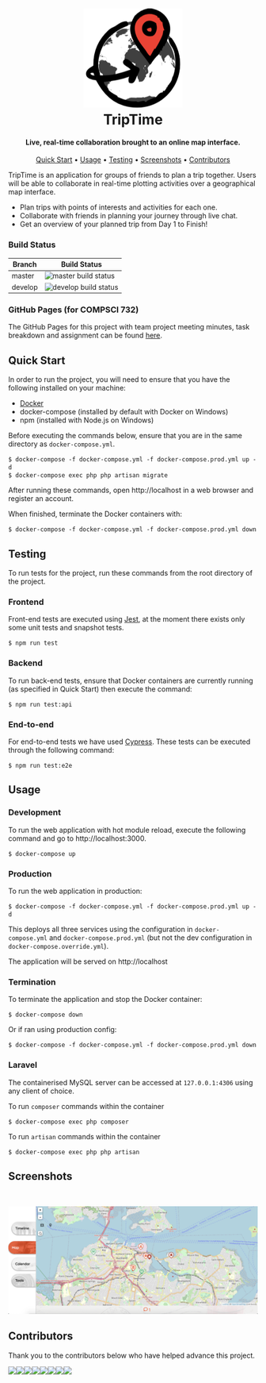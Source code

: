 <h1 align="center">
    <a href="https://trip-time-develop.herokuapp.com">
        <img src="/docs/bw_logo_github.png" alt="TripTime" width="200">
    </a>
    <br>
    TripTime
    <br>
</h1>

<h4 align="center">Live, real-time collaboration brought to an online map interface.</h4>

<p align="center">
  <a href="#quick-start">Quick Start</a> •
  <a href="#usage">Usage</a> •
  <a href="#testing">Testing</a> •
  <a href="#screenshots">Screenshots</a> •
  <a href="#contributors">Contributors</a>
</p>

TripTime is an application for groups of friends to plan a trip together. Users will be able to collaborate in real-time plotting activities over a geographical map interface.

* Plan trips with points of interests and activities for each one.
* Collaborate with friends in planning your journey through live chat.
* Get an overview of your planned trip from Day 1 to Finish!

### Build Status

| Branch  | Build Status |
|---------|--------------|
| master  | <img src="https://travis-ci.org/tantigers/TripTime.svg?branch=master" alt="master build status"> |
| develop | <img src="https://travis-ci.org/tantigers/TripTime.svg?branch=develop" alt="develop build status"> |

### GitHub Pages (for COMPSCI 732)
The GitHub Pages for this project with team project meeting minutes, task breakdown and assignment 
can be found [here](https://tantigers.github.io/TripTime).

## Quick Start
In order to run the project, you will need to ensure that you have the following installed on your machine:
 - [Docker](https://www.docker.com/)
 - docker-compose (installed by default with Docker on Windows)
 - npm (installed with Node.js on Windows)

Before executing the commands below, ensure that you are in the same directory as `docker-compose.yml`.

```shell script
$ docker-compose -f docker-compose.yml -f docker-compose.prod.yml up -d
$ docker-compose exec php php artisan migrate
```

After running these commands, open http://localhost in a web browser and register an account.

When finished, terminate the Docker containers with:
```shell script
$ docker-compose -f docker-compose.yml -f docker-compose.prod.yml down
```

## Testing
To run tests for the project, run these commands from the root directory of the project.

### Frontend
Front-end tests are executed using [Jest](https://jestjs.io/), at the moment there exists only some unit tests and snapshot tests.
```shell script
$ npm run test
```

### Backend
To run back-end tests, ensure that Docker containers are currently running (as specified in Quick Start) then execute the command:
```shell script
$ npm run test:api
```

### End-to-end
For end-to-end tests we have used [Cypress](https://www.cypress.io/). These tests can be executed through the following command:
```shell script
$ npm run test:e2e
```

## Usage

### Development
To run the web application with hot module reload, execute the following command and go to http://localhost:3000.
```shell script
$ docker-compose up
```

### Production
To run the web application in production:
```shell script
$ docker-compose -f docker-compose.yml -f docker-compose.prod.yml up -d
```
This deploys all three services using the configuration in `docker-compose.yml` and `docker-compose.prod.yml` (but not the dev configuration in `docker-compose.override.yml`).

The application will be served on http://localhost

### Termination

To terminate the application and stop the Docker container:
```shell script
$ docker-compose down
```

Or if ran using production config:
```shell script
$ docker-compose -f docker-compose.yml -f docker-compose.prod.yml down
```

### Laravel
The containerised MySQL server can be accessed at `127.0.0.1:4306` using any client of choice.

To run `composer` commands within the container
```shell script
$ docker-compose exec php composer
```

To run `artisan` commands within the container
```shell script
$ docker-compose exec php php artisan
```

## Screenshots
&ensp;

<p align="center">
  <img src="/docs/map-screenshot.png?raw=true" width="800" alt="TripTime Map">
</p>

## Contributors
Thank you to the contributors below who have helped advance this project.

[![](https://sourcerer.io/fame/rafiazman/tantigers/TripTime/images/0)](https://sourcerer.io/fame/rafiazman/tantigers/TripTime/links/0)[![](https://sourcerer.io/fame/rafiazman/tantigers/TripTime/images/1)](https://sourcerer.io/fame/rafiazman/tantigers/TripTime/links/1)[![](https://sourcerer.io/fame/rafiazman/tantigers/TripTime/images/2)](https://sourcerer.io/fame/rafiazman/tantigers/TripTime/links/2)[![](https://sourcerer.io/fame/rafiazman/tantigers/TripTime/images/3)](https://sourcerer.io/fame/rafiazman/tantigers/TripTime/links/3)[![](https://sourcerer.io/fame/rafiazman/tantigers/TripTime/images/4)](https://sourcerer.io/fame/rafiazman/tantigers/TripTime/links/4)[![](https://sourcerer.io/fame/rafiazman/tantigers/TripTime/images/5)](https://sourcerer.io/fame/rafiazman/tantigers/TripTime/links/5)[![](https://sourcerer.io/fame/rafiazman/tantigers/TripTime/images/6)](https://sourcerer.io/fame/rafiazman/tantigers/TripTime/links/6)[![](https://sourcerer.io/fame/rafiazman/tantigers/TripTime/images/7)](https://sourcerer.io/fame/rafiazman/tantigers/TripTime/links/7)